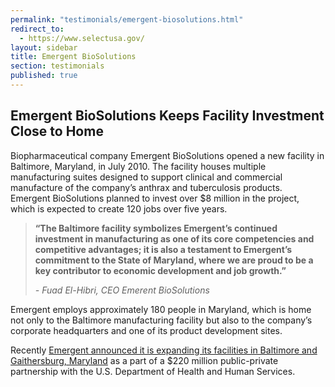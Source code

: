 ```yaml
---
permalink: "testimonials/emergent-biosolutions.html"
redirect_to:
  - https://www.selectusa.gov/
layout: sidebar
title: Emergent BioSolutions
section: testimonials
published: true
---
```


## Emergent BioSolutions Keeps Facility Investment Close to Home

Biopharmaceutical company Emergent BioSolutions opened a new facility in Baltimore, Maryland, in July 2010. The facility houses multiple manufacturing suites designed to support clinical and commercial manufacture of the company’s anthrax and tuberculosis products.&nbsp; Emergent BioSolutions planned to invest over $8 million in the project, which is expected to create 120 jobs over five years. 

> **“The Baltimore facility symbolizes Emergent’s continued investment in manufacturing as one of its core competencies and competitive advantages; it is also a testament to Emergent’s commitment to the State of Maryland, where we are proud to be a key contributor to economic development and job growth.”**
> 
>_- Fuad El-Hibri, CEO Emerent BioSolutions_

Emergent employs approximately 180 people in Maryland, which is home not only to the Baltimore manufacturing facility but also to the company’s corporate headquarters and one of its product development sites. 

Recently [Emergent announced it is expanding its facilities in Baltimore and Gaithersburg, Maryland](http://www.bizjournals.com/baltimore/print-edition/2012/06/22/emergent-biosolutions-to-expand.html) as a part of a $220 million public-private partnership with the U.S. Department of Health and Human Services.
